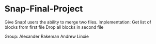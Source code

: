 # Snap-Final-Project
Give Snap! users the ability to merge two files. 
Implementation:
  Get list of blocks from first file
  Drop all blocks in second file
  
Group:
  Alexander Rakeman
  Andrew Linxie
